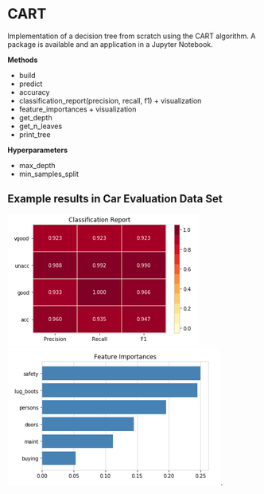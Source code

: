 # CART
Implementation of a decision tree from scratch using the CART algorithm. A package is available and an application in a Jupyter Notebook.

**Methods**
- build
- predict
- accuracy
- classification_report(precision, recall, f1) + visualization
- feature_importances + visualization
- get_depth
- get_n_leaves
- print_tree

**Hyperparameters**
- max_depth
- min_samples_split


## Example results in Car Evaluation Data Set
<img src="./classification_report.png">
<img src="./feature_importances.png">
.
